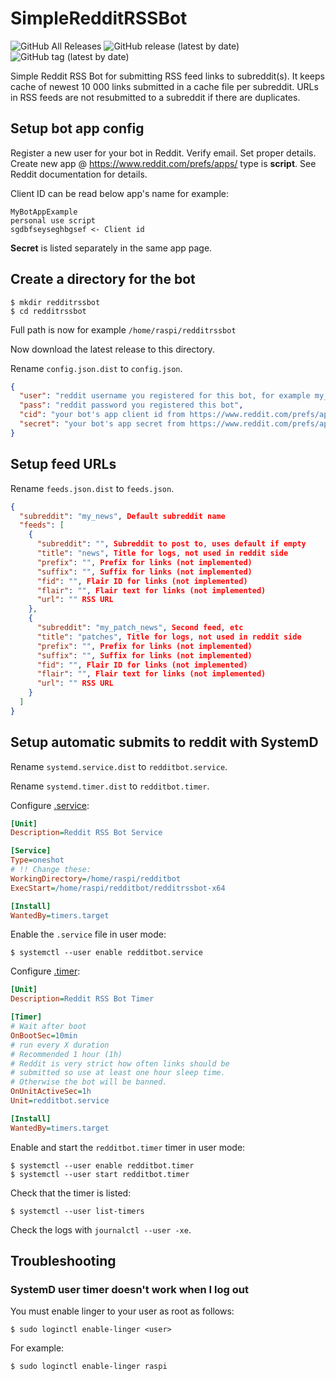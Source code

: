 # SimpleRedditRSSBot

![GitHub All Releases](https://img.shields.io/github/downloads/raspi/SimpleRedditRSSBot/total?style=for-the-badge)
![GitHub release (latest by date)](https://img.shields.io/github/v/release/raspi/SimpleRedditRSSBot?style=for-the-badge)
![GitHub tag (latest by date)](https://img.shields.io/github/v/tag/raspi/SimpleRedditRSSBot?style=for-the-badge)


Simple Reddit RSS Bot for submitting RSS feed links to subreddit(s). It keeps cache of newest 10 000 links submitted in a cache file per subreddit. URLs in RSS feeds are not resubmitted to a subreddit if there are duplicates.

## Setup bot app config
Register a new user for your bot in Reddit. Verify email. Set proper details.
Create new app @ https://www.reddit.com/prefs/apps/ type is **script**. See Reddit documentation for details.

Client ID can be read below app's name for example:
```
MyBotAppExample
personal use script
sgdbfseyseghbgsef <- Client id
```

**Secret** is listed separately in the same app page. 

## Create a directory for the bot

```
$ mkdir redditrssbot
$ cd redditrssbot
```
Full path is now for example `/home/raspi/redditrssbot`

Now download the latest release to this directory.

Rename `config.json.dist` to `config.json`.

```json
{
  "user": "reddit username you registered for this bot, for example my_simple_bot",
  "pass": "reddit password you registered this bot",
  "cid": "your bot's app client id from https://www.reddit.com/prefs/apps/",
  "secret": "your bot's app secret from https://www.reddit.com/prefs/apps/"
}
```


## Setup feed URLs

Rename `feeds.json.dist` to `feeds.json`.

```json
{
  "subreddit": "my_news", Default subreddit name
  "feeds": [
    {
      "subreddit": "", Subreddit to post to, uses default if empty
      "title": "news", Title for logs, not used in reddit side
      "prefix": "", Prefix for links (not implemented)
      "suffix": "", Suffix for links (not implemented)
      "fid": "", Flair ID for links (not implemented)
      "flair": "", Flair text for links (not implemented)
      "url": "" RSS URL
    },
    {
      "subreddit": "my_patch_news", Second feed, etc
      "title": "patches", Title for logs, not used in reddit side
      "prefix": "", Prefix for links (not implemented)
      "suffix": "", Suffix for links (not implemented)
      "fid": "", Flair ID for links (not implemented)
      "flair": "", Flair text for links (not implemented)
      "url": "" RSS URL
    }
  ]
}
```

## Setup automatic submits to reddit with SystemD

Rename `systemd.service.dist` to `redditbot.service`.

Rename `systemd.timer.dist` to `redditbot.timer`.

Configure [.service](https://www.freedesktop.org/software/systemd/man/systemd.service.html):
```ini
[Unit]
Description=Reddit RSS Bot Service

[Service]
Type=oneshot
# !! Change these:
WorkingDirectory=/home/raspi/redditbot
ExecStart=/home/raspi/redditbot/redditrssbot-x64

[Install]
WantedBy=timers.target
```
Enable the `.service` file in user mode:
```
$ systemctl --user enable redditbot.service
```

Configure [.timer](https://www.freedesktop.org/software/systemd/man/systemd.timer.html):

```ini
[Unit]
Description=Reddit RSS Bot Timer

[Timer]
# Wait after boot
OnBootSec=10min
# run every X duration
# Recommended 1 hour (1h)
# Reddit is very strict how often links should be 
# submitted so use at least one hour sleep time. 
# Otherwise the bot will be banned.
OnUnitActiveSec=1h
Unit=redditbot.service

[Install]
WantedBy=timers.target
```

Enable and start the `redditbot.timer` timer in user mode:

```
$ systemctl --user enable redditbot.timer
$ systemctl --user start redditbot.timer
```

Check that the timer is listed:
```
$ systemctl --user list-timers
```

Check the logs with `journalctl --user -xe`.

## Troubleshooting

### SystemD user timer doesn't work when I log out

You must enable linger to your user as root as follows:

```
$ sudo loginctl enable-linger <user>
```

For example:

```
$ sudo loginctl enable-linger raspi
```
